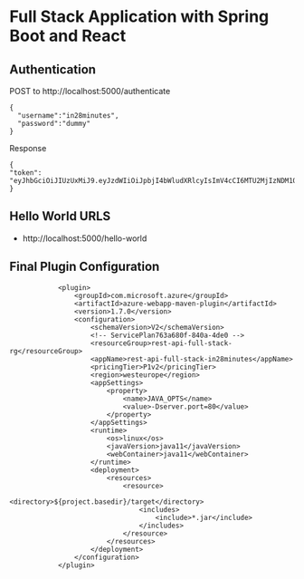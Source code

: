 # Full Stack Application with Spring Boot and React


## Authentication

POST to http://localhost:5000/authenticate

```
{
  "username":"in28minutes",
  "password":"dummy"
}
```

Response
```
{
"token": "eyJhbGciOiJIUzUxMiJ9.eyJzdWIiOiJpbjI4bWludXRlcyIsImV4cCI6MTU2MjIzNDM1OSwiaWF0IjoxNTYxNjI5NTU5fQ.yvkFtYAp8yGClDo7D5wtXyPSnUPtxu8A7A9YCl9FJdjR0di_yAaPcSTR6liN5bIu1SnOJuSZp94pYSYzU_BNEw"
}
```


## Hello World URLS

- http://localhost:5000/hello-world


## Final Plugin Configuration
```
			<plugin>
				<groupId>com.microsoft.azure</groupId>
				<artifactId>azure-webapp-maven-plugin</artifactId>
				<version>1.7.0</version>
				<configuration>
					<schemaVersion>V2</schemaVersion>
					<!-- ServicePlan763a680f-840a-4de0 -->
					<resourceGroup>rest-api-full-stack-rg</resourceGroup>
					<appName>rest-api-full-stack-in28minutes</appName>
					<pricingTier>P1v2</pricingTier>
					<region>westeurope</region>
					<appSettings>
						<property>
							<name>JAVA_OPTS</name>
							<value>-Dserver.port=80</value>
						</property>
					</appSettings>
					<runtime>
						<os>linux</os>
						<javaVersion>java11</javaVersion>
						<webContainer>java11</webContainer>
					</runtime>
					<deployment>
						<resources>
							<resource>
								<directory>${project.basedir}/target</directory>
								<includes>
									<include>*.jar</include>
								</includes>
							</resource>
						</resources>
					</deployment>
				</configuration>
			</plugin>

```